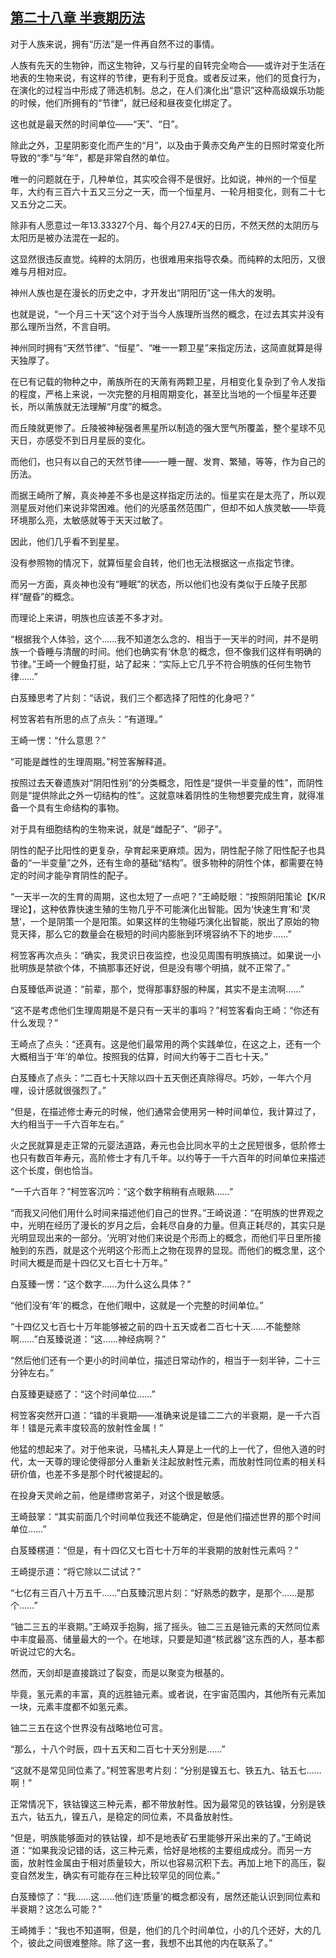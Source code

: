 ## [第二十八章 半衰期历法](https://www.xxbiquge.com/11_11207/9240033.html)


  对于人族来说，拥有“历法”是一件再自然不过的事情。

  人族有先天的生物钟，而这生物钟，又与行星的自转完全吻合——或许对于生活在地表的生物来说，有这样的节律，更有利于觅食。或者反过来，他们的觅食行为，在演化的过程当中形成了筛选机制。总之，在人们演化出“意识”这种高级娱乐功能的时候，他们所拥有的“节律”，就已经和昼夜变化绑定了。

  这也就是最天然的时间单位——“天”、“日”。

  除此之外，卫星阴影变化而产生的“月”，以及由于黄赤交角产生的日照时常变化所导致的“季”与“年”，都是非常自然的单位。

  唯一的问题就在于，几种单位，其实咬合得不是很好。比如说，神州的一个恒星年，大约有三百六十五又三分之一天，而一个恒星月、一轮月相变化，则有二十七又五分之二天。

  除非有人愿意过一年13.33327个月、每个月27.4天的日历，不然天然的太阴历与太阳历是被办法混在一起的。

  这显然很违反直觉。纯粹的太阴历，也很难用来指导农桑。而纯粹的太阳历，又很难与月相对应。

  神州人族也是在漫长的历史之中，才开发出“阴阳历”这一伟大的发明。

  也就是说，“一个月三十天”这个对于当今人族理所当然的概念，在过去其实并没有那么理所当然，不言自明。

  神州同时拥有“天然节律”、“恒星”、“唯一一颗卫星”来指定历法，这简直就算是得天独厚了。

  在已有记载的物种之中，萳族所在的天萳有两颗卫星，月相变化复杂到了令人发指的程度，严格上来说，一次完整的月相周期变化，甚至比当地的一个恒星年还要长，所以萳族就无法理解“月度”的概念。

  而丘陵就更惨了。丘陵被神秘强者黑星所以制造的强大罡气所覆盖，整个星球不见天日，亦感受不到日月星辰的变化。

  而他们，也只有以自己的天然节律——一睡一醒、发育、繁殖，等等，作为自己的历法。

  而据王崎所了解，真炎神差不多也是这样指定历法的。恒星实在是太亮了，所以观测星辰对他们来说非常困难。他们的光感虽然范围广，但却不如人族灵敏——毕竟环境那么亮，太敏感就等于天天过敏了。

  因此，他们几乎看不到星星。

  没有参照物的情况下，就算恒星会自转，他们也无法根据这一点指定节律。

  而另一方面，真炎神也没有“睡眠”的状态，所以他们也没有类似于丘陵子民那样“醒昏”的概念。

  而理论上来讲，明族也应该差不多才对。

  “根据我个人体验，这个……我不知道怎么念的、相当于一天半的时间，并不是明族一个昏睡与清醒的时间。他们也确实有‘休息’的概念，但不像我们这样有明确的节律。”王崎一个鲤鱼打挺，站了起来：“实际上它几乎不符合明族的任何生物节律……”

  白芨臻思考了片刻：“话说，我们三个都选择了阳性的化身吧？”

  柯笠客若有所思的点了点头：“有道理。”

  王崎一愣：“什么意思？”

  “可能是雌性的生理周期。”柯笠客解释道。

  按照过去天眷遗族对“阴阳性别”的分类概念，阳性是“提供一半变量的性”，而阴性则是“提供除此之外一切结构的性”。这就意味着阴性的生物想要完成生育，就得准备一个具有生命结构的事物。

  对于具有细胞结构的生物来说，就是“雌配子”、“卵子”。

  阴性的配子比阳性的更复杂，孕育起来更麻烦。因为，阴性配子除了阳性配子也具备的“一半变量”之外，还有生命的基础“结构”。很多物种的阴性个体，都需要在特定的时间才能孕育阴性的配子。

  “一天半一次的生育的周期，这也太短了一点吧？”王崎眨眼：“按照阴阳策论【K/R理论】，这种依靠快速生殖的生物几乎不可能演化出智能。因为‘快速生育’和‘灵慧’，一个是阴策一个是阳策。如果这样的生物碰巧演化出智能，脱出了原始的物竞天择，那么它的数量会在极短的时间内膨胀到环境容纳不下的地步……”

  柯笠客再次点头：“确实，我灵识日夜监控，也没见周围有明族搞过。如果说一小批明族是禁欲个体，不搞那事还好说，但是没有哪个明搞，就不正常了。”

  白芨臻低声说道：“前辈，那个，觉得那事舒服的种属，其实不是主流啊……”

  “这不是考虑他们生理周期是不是只有一天半的事吗？”柯笠客看向王崎：“你还有什么发现？”

  王崎点了点头：“还真有。这是他们最常用的两个实践单位，在这之上，还有一个大概相当于‘年’的单位。按照我的估算，时间大约等于二百七十天。”

  白芨臻点了点头：“二百七十天除以四十五天倒还真除得尽。巧妙，一年六个月哩，设计感就很强烈了。”

  “但是，在描述修士寿元的时候，他们通常会使用另一种时间单位，我计算过了，大约相当于一千六百年左右。”

  火之民就算是走正常的元婴法道路，寿元也会比同水平的土之民短很多，低阶修士也只有数百年寿元，高阶修士才有几千年。以约等于一千六百年的时间单位来描述这个长度，倒也恰当。

  “一千六百年？”柯笠客沉吟：“这个数字稍稍有点眼熟……”

  “而我又问他们用什么时间来描述他们自己的世界。”王崎说道：“在明族的世界观之中，光明在经历了漫长的岁月之后，会耗尽自身的力量。但真正耗尽的，其实只是光明显现出来的一部分。‘光明’对他们来说是个形而上的概念，而他们平日里所接触到的东西，就是这个光明这个形而上之物在现界的显现。而他们的概念里，这个时间大概是而是十四亿又七百七十万年。”

  白芨臻一愣：“这个数字……为什么这么具体？”

  “他们没有‘年’的概念，在他们眼中，这就是一个完整的时间单位。”

  “十四亿又七百七十万年能够被之前的四十五天或者二百七十天……不能整除啊……”白芨臻说道：“这……神经病啊？”

  “然后他们还有一个更小的时间单位，描述日常动作的，相当于一刻半钟，二十三分钟左右。”

  白芨臻更疑惑了：“这个时间单位……”

  柯笠客突然开口道：“镭的半衰期——准确来说是镭二二六的半衰期，是一千六百年！镭是元素丰度较高的放射性金属！”

  他猛的想起来了。对于他来说，马橘礼夫人算是上一代的上一代了，但他入道的时代，太一天尊的理论使得部分人重新关注起放射性元素，而放射性同位素的相关科研价值，也差不多是那个时代被提起的。

  在投身天灵岭之前，他是缥缈宫弟子，对这个很是敏感。

  王崎鼓掌：“其实前面几个时间单位我还不能确定，但是他们描述世界的那个时间单位……”

  白芨臻楞道：“但是，有十四亿又七百七十万年的半衰期的放射性元素吗？”

  王崎提示道：“将它除以二试试？”

  “七亿有三百八十万五千……”白芨臻沉思片刻：“好熟悉的数字，是那个……是那个……”

  “铀二三五的半衰期。”王崎双手抱胸，摇了摇头。铀二三五是铀元素的天然同位素中丰度最高、储量最大的一个。在地球，只要是知道“核武器”这东西的人，基本都听说过它的大名。

  然而，天剑却是直接跳过了裂变，而是以聚变为根基的。

  毕竟，氢元素的丰富，真的远胜铀元素。或者说，在宇宙范围内，其他所有元素加一块，元素丰度都不如氢元素。

  铀二三五在这个世界没有战略地位可言。

  “那么，十八个时辰，四十五天和二百七十天分别是……”

  “这就不是常见同位素了。”柯笠客思考片刻：“分别是镍五七、铁五九、钴五七……啊！”

  正常情况下，铁钴镍这三种元素，都不带放射性。因为最常见的铁钴镍，分别是铁五六，钴五九，镍五八，是稳定的同位素，不具备放射性。

  “但是，明族能够面对的铁钴镍，却不是地表矿石里能够开采出来的了。”王崎说道：“如果我没记错的话，这三种元素，恰好是地核的主要组成成分。而另一方面，放射性金属由于相对质量较大，所以也容易沉积下去。再加上地下的高压，裂变自然发生，确实有可能存在三种比较罕见的同位素。”

  白芨臻惊了：“我……这……他们连‘质量’的概念都没有，居然还能认识到同位素和半衰期？这怎么可能？”

  王崎摊手：“我也不知道啊，但是，他们的几个时间单位，小的几个还好，大的几个，彼此之间很难整除。除了这一套，我想不出其他的内在联系了。”
